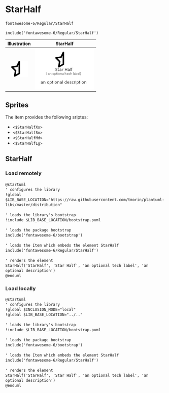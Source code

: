 # StarHalf


```text
fontawesome-6/Regular/StarHalf
```

```text
include('fontawesome-6/Regular/StarHalf')
```



| Illustration | StarHalf |
| :---: | :---: |
| ![illustration for Illustration](../../fontawesome-6/Regular/StarHalf.png) | ![illustration for StarHalf](../../fontawesome-6/Regular/StarHalf.Local.png) |



## Sprites
The item provides the following sriptes:

- `<$StarHalfXs>`
- `<$StarHalfSm>`
- `<$StarHalfMd>`
- `<$StarHalfLg>`





## StarHalf

### Load remotely
```plantuml
@startuml
' configures the library
!global $LIB_BASE_LOCATION="https://raw.githubusercontent.com/tmorin/plantuml-libs/master/distribution"

' loads the library's bootstrap
!include $LIB_BASE_LOCATION/bootstrap.puml

' loads the package bootstrap
include('fontawesome-6/bootstrap')

' loads the Item which embeds the element StarHalf
include('fontawesome-6/Regular/StarHalf')

' renders the element
StarHalf('StarHalf', 'Star Half', 'an optional tech label', 'an optional description')
@enduml
```

### Load locally
```plantuml
@startuml
' configures the library
!global $INCLUSION_MODE="local"
!global $LIB_BASE_LOCATION="../.."

' loads the library's bootstrap
!include $LIB_BASE_LOCATION/bootstrap.puml

' loads the package bootstrap
include('fontawesome-6/bootstrap')

' loads the Item which embeds the element StarHalf
include('fontawesome-6/Regular/StarHalf')

' renders the element
StarHalf('StarHalf', 'Star Half', 'an optional tech label', 'an optional description')
@enduml
```


